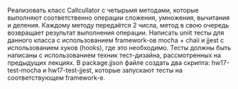 Реализовать класс Callcullator с четырьмя методами, которые выполняют соответственно
операции сложения, умножения, вычитания и деления. Каждому методу передаётся 2
числа, метод в свою очередь возвращает результат выполнения операции.
Написать uniit тесты для данного класса с использованием framework-ов mocha + chaii и
jjest с использованием хуков (hooks), где это необходимо. Тесты должны быть написаны с
использованием техник тест-дизайна, рассмотренных на предыдущих лекциях. В
package.jjson файле создать два скрипта: hw17-test-mocha и hw17-test-jjest, которые
запускают тесты на соответствующем framework-е.